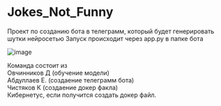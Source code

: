 # Jokes_Not_Funny
Проект по созданию бота в телеграмм, который будет генерировать шутки нейросетью
Запуск происходит через app.py в папке бота

![image](https://user-images.githubusercontent.com/106885046/206696663-4cfd9bc6-a2ce-4aec-ba07-08c9f01b4b99.png)

Команда состоит из   
Овчинников Д (обучение модели)  
Абдуллаев Е. (создаение телеграмм бота)  
Чистяков К (создаение докер факла)  
Кибернетус, если получится создать докер файл.  
